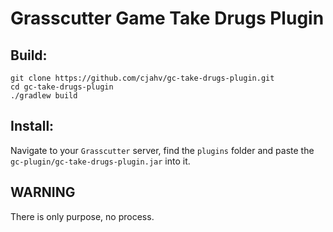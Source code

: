 # Grasscutter Game Take Drugs Plugin

## Build:

```shell
git clone https://github.com/cjahv/gc-take-drugs-plugin.git
cd gc-take-drugs-plugin
./gradlew build
```

## Install:

Navigate to your ``Grasscutter`` server, find the ``plugins`` folder and paste the ``gc-plugin/gc-take-drugs-plugin.jar`` into it.

## WARNING

There is only purpose, no process.

